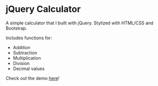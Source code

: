 # jQuery Calculator

A simple calculator that I built with jQuery. Stylized with HTML/CSS and Bootstrap.

Includes functions for:

- Addition
- Subtraction
- Multiplication
- Division
- Decimal values

Check out the demo [here]!

[here]:https://codepen.io/ibrahim0814/full/GvVQKo/
